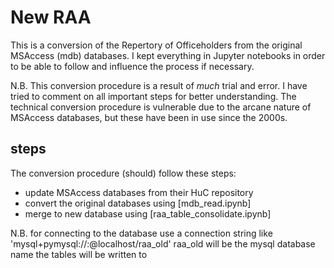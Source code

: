 # New RAA

This is a conversion of the Repertory of Officeholders from the original MSAccess (mdb) databases. I kept everything in Jupyter notebooks in order to be able to follow and influence the process if necessary. 

N.B. This conversion procedure is a result of *much* trial and error. I have tried to comment on all important steps for better understanding. 
The technical conversion procedure is vulnerable due to the arcane nature of MSAccess databases, but these have been in use since the 2000s.

## steps

The conversion procedure (should) follow these steps:

- update MSAccess databases from their HuC repository
- convert the original databases using [mdb_read.ipynb]
- merge to new database using [raa_table_consolidate.ipynb]

N.B. for connecting to the database use a connection string like
'mysql+pymysql://<user>:<password>@localhost/raa_old'
raa_old will be the mysql database name the tables will be written to
